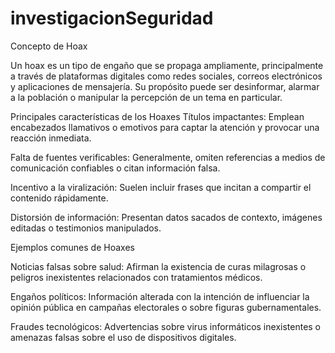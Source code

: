# investigacionSeguridad

Concepto de Hoax

Un hoax es un tipo de engaño que se propaga ampliamente, principalmente a través de plataformas digitales como redes sociales, correos electrónicos y aplicaciones de mensajería. Su propósito puede ser desinformar, alarmar a la población o manipular la percepción de un tema en particular.

Principales características de los Hoaxes
Títulos impactantes: Emplean encabezados llamativos o emotivos para captar la atención y provocar una reacción inmediata.

Falta de fuentes verificables: Generalmente, omiten referencias a medios de comunicación confiables o citan información falsa.

Incentivo a la viralización: Suelen incluir frases que incitan a compartir el contenido rápidamente.

Distorsión de información: Presentan datos sacados de contexto, imágenes editadas o testimonios manipulados.

Ejemplos comunes de Hoaxes

Noticias falsas sobre salud: Afirman la existencia de curas milagrosas o peligros inexistentes relacionados con tratamientos médicos.

Engaños políticos: Información alterada con la intención de influenciar la opinión pública en campañas electorales o sobre figuras gubernamentales.

Fraudes tecnológicos: Advertencias sobre virus informáticos inexistentes o amenazas falsas sobre el uso de dispositivos digitales.
